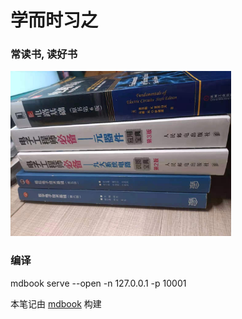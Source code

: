 # 学而时习之

### 常读书, 读好书

<!-- ![](./images/读书.jpg) -->

<img width="70%" src="./images/读书.jpg">

### 编译

mdbook serve --open -n 127.0.0.1 -p 10001

本笔记由 [mdbook](https://github.com/rust-lang/mdBook) 构建
